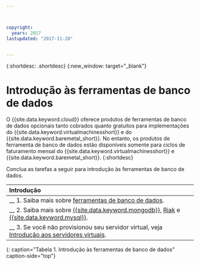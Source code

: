 ```yaml
---



copyright:
  years: 2017
lastupdated: "2017-11-20"


---
```


{:shortdesc: .shortdesc}
{:new_window: target="_blank"}

# Introdução às ferramentas de banco de dados

O {{site.data.keyword.cloud}} oferece
produtos de ferramentas de banco de dados opcionais
tanto cobrados quanto gratuitos para implementações do
{{site.data.keyword.virtualmachinesshort}} e
do {{site.data.keyword.baremetal_short}}. No entanto, os produtos de ferramenta de banco de dados estão disponíveis somente para ciclos de faturamento mensal do {{site.data.keyword.virtualmachinesshort}} e {{site.data.keyword.baremetal_short}}.
{:shortdesc}

Conclua as tarefas a seguir para introdução às ferramentas de banco de dados.

| Introdução       |
|:------------------|
| __ 1. Saiba mais sobre [ferramentas de banco de dados](database-tools-about.html). |
| __ 2. Saiba mais sobre [{{site.data.keyword.mongodb}}](mongodb-topic-description.html), [Riak](riak.html) e [{{site.data.keyword.mysql}}](postgresql-security-best-practices.html). |
| __ 3. Se você não provisionou seu servidor virtual, veja [Introdução aos servidores virtuais](docs/vsi/vsi_index.html).  |
{: caption="Tabela 1. Introdução às ferramentas de banco de dados" caption-side="top"}
